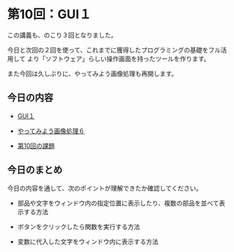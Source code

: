 # 第10回：GUI１

この講義も、のこり３回となりました。

今日と次回の２回を使って、これまでに獲得したプログラミングの基礎をフル活用して
より「ソフトウェア」らしい操作画面を持ったツールを作ります。

また今回は久しぶりに、やってみよう画像処理も再開します。




## 今日の内容

- [GUI１](gui1/)

- [やってみよう画像処理６](try6/)

- [第10回の課題](kadai/)



## 今日のまとめ

今日の内容を通して、次のポイントが理解できたか確認してください。

- 部品や文字をウィンドウ内の指定位置に表示したり、複数の部品を並べて表示する方法

- ボタンをクリックしたら関数を実行する方法

- 変数に代入した文字をウィンドウ内に表示する方法

